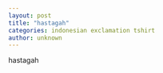 ```yaml
---
layout: post
title: "hastagah"
categories: indonesian exclamation tshirt
author: unknown
---
```

hastagah

